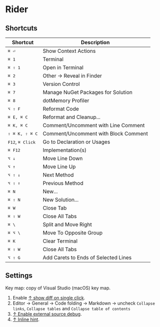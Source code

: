 # Rider

## Shortcuts

| Shortcut                           | Description                          |
| ---------------------------------- | ------------------------------------ |
| <kbd>⌘ ⏎ </kbd>                    | Show Context Actions                 |
| <kbd>⌘ 1 </kbd>                    | Terminal                             |
| <kbd>⌘ ⇧ 1 </kbd>                  | Open in Terminal                     |
| <kbd>⌘ 2 </kbd>                    | Other -> Reveal in Finder            |
| <kbd>⌘ 3 </kbd>                    | Version Control                      |
| <kbd>⌘ 7 </kbd>                    | Manage NuGet Packages for Solution   |
| <kbd>⌘ 8 </kbd>                    | dotMemory Profiler                   |
| <kbd>⌥ ⇧ F </kbd>                  | Reformat Code                        |
| <kbd>⌘ E, ⌘ C </kbd>               | Reformat and Cleanup...              |
| <kbd>⌘ K, ⌘ C</kbd>                | Comment/Uncomment with Line Comment  |
| <kbd>⇧ ⌘ K, ⇧ ⌘ C</kbd>            | Comment/Uncomment with Block Comment |
| <kbd>F12</kbd>, <kbd>⌘ Click</kbd> | Go to Declaration or Usages          |
| <kbd>⌘ F12</kbd>                   | Implementation(s)                    |
| <kbd>⌥ ↓</kbd>                     | Move Line Down                       |
| <kbd>⌥ ↑</kbd>                     | Move Line Up                         |
| <kbd>⌥ ⇧ ↓</kbd>                   | Next Method                          |
| <kbd>⌥ ⇧ ↑</kbd>                   | Previous Method                      |
| <kbd>⌘ N</kbd>                     | New...                               |
| <kbd>⌘ ⇧ N</kbd>                   | New Solution...                      |
| <kbd>⌘ W</kbd>                     | Close Tab                            |
| <kbd>⌘ ⇧ W</kbd>                   | Close All Tabs                       |
| <kbd>⌘ \\</kbd>                    | Split and Move Right                 |
| <kbd>⌘ ⌥ \\</kbd>                  | Move To Opposite Group               |
| <kbd>⌘ K</kbd>                     | Clear Terminal                       |
| <kbd>⌘ ⇧ W</kbd>                   | Close All Tabs                       |
| <kbd>⌥ ⇧ G</kbd>                   | Add Carets to Ends of Selected Lines |

## Settings

Key map: copy of Visual Studio (macOS) key map.

1. Enable [↑ show diff on single click](https://stackoverflow.com/a/78967173/1833895).
2. Editor -> General -> Code folding -> Markdown -> uncheck `Collapse links`, `Collapse tables` and `Collapse table of contents`
3. [↑ Enable external source debug](https://youtrack.jetbrains.com/issue/RIDER-33772/Debugger-does-not-stop-at-breakpoints-set-in-decompiled-code-of-external-library).
4. [↑ Inline hint](https://www.jetbrains.com/help/rider/Inlay_Hints.html).
